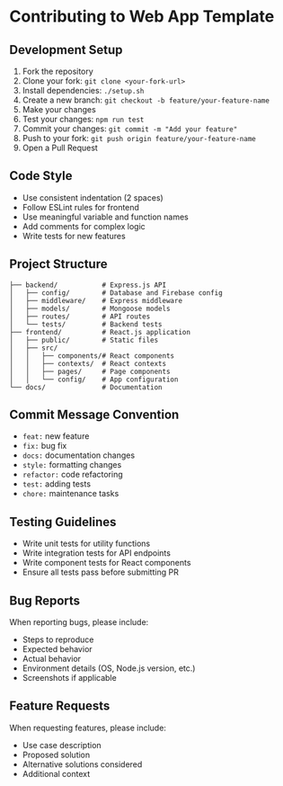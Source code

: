 # Contributing to Web App Template

## Development Setup

1. Fork the repository
2. Clone your fork: `git clone <your-fork-url>`
3. Install dependencies: `./setup.sh`
4. Create a new branch: `git checkout -b feature/your-feature-name`
5. Make your changes
6. Test your changes: `npm run test`
7. Commit your changes: `git commit -m "Add your feature"`
8. Push to your fork: `git push origin feature/your-feature-name`
9. Open a Pull Request

## Code Style

- Use consistent indentation (2 spaces)
- Follow ESLint rules for frontend
- Use meaningful variable and function names
- Add comments for complex logic
- Write tests for new features

## Project Structure

```
├── backend/           # Express.js API
│   ├── config/        # Database and Firebase config
│   ├── middleware/    # Express middleware
│   ├── models/        # Mongoose models
│   ├── routes/        # API routes
│   └── tests/         # Backend tests
├── frontend/          # React.js application
│   ├── public/        # Static files
│   ├── src/
│   │   ├── components/# React components
│   │   ├── contexts/  # React contexts
│   │   ├── pages/     # Page components
│   │   └── config/    # App configuration
└── docs/              # Documentation
```

## Commit Message Convention

- `feat:` new feature
- `fix:` bug fix
- `docs:` documentation changes
- `style:` formatting changes
- `refactor:` code refactoring
- `test:` adding tests
- `chore:` maintenance tasks

## Testing Guidelines

- Write unit tests for utility functions
- Write integration tests for API endpoints
- Write component tests for React components
- Ensure all tests pass before submitting PR

## Bug Reports

When reporting bugs, please include:
- Steps to reproduce
- Expected behavior
- Actual behavior
- Environment details (OS, Node.js version, etc.)
- Screenshots if applicable

## Feature Requests

When requesting features, please include:
- Use case description
- Proposed solution
- Alternative solutions considered
- Additional context
